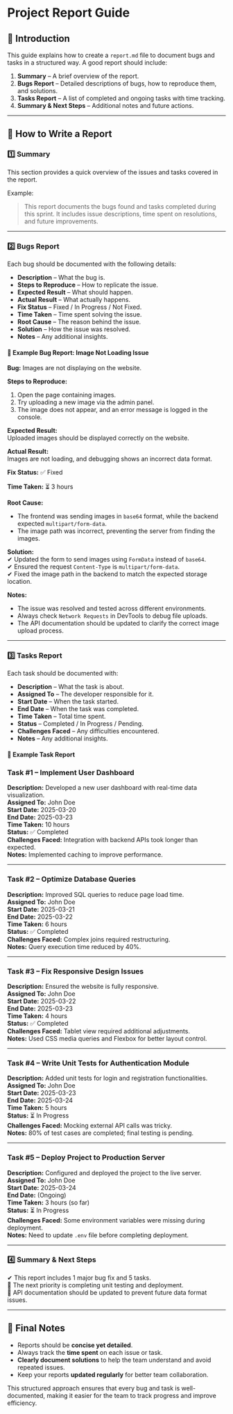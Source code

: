 # Project Report Guide  

## 📌 Introduction  
This guide explains how to create a `report.md` file to document bugs and tasks in a structured way. A good report should include:  

1. **Summary** – A brief overview of the report.  
2. **Bugs Report** – Detailed descriptions of bugs, how to reproduce them, and solutions.  
3. **Tasks Report** – A list of completed and ongoing tasks with time tracking.  
4. **Summary & Next Steps** – Additional notes and future actions.  

---

## 📝 How to Write a Report  

### 1️⃣ **Summary**  
This section provides a quick overview of the issues and tasks covered in the report.  

Example:  
> This report documents the bugs found and tasks completed during this sprint. It includes issue descriptions, time spent on resolutions, and future improvements.  

---

### 2️⃣ **Bugs Report**  

Each bug should be documented with the following details:  

- **Description** – What the bug is.  
- **Steps to Reproduce** – How to replicate the issue.  
- **Expected Result** – What should happen.  
- **Actual Result** – What actually happens.  
- **Fix Status** – Fixed / In Progress / Not Fixed.  
- **Time Taken** – Time spent solving the issue.  
- **Root Cause** – The reason behind the issue.  
- **Solution** – How the issue was resolved.  
- **Notes** – Any additional insights.  

#### 📍 Example Bug Report: Image Not Loading Issue  

**Bug:** Images are not displaying on the website.  

**Steps to Reproduce:**  
1. Open the page containing images.  
2. Try uploading a new image via the admin panel.  
3. The image does not appear, and an error message is logged in the console.  

**Expected Result:**  
Uploaded images should be displayed correctly on the website.  

**Actual Result:**  
Images are not loading, and debugging shows an incorrect data format.  

**Fix Status:** ✅ Fixed  

**Time Taken:** ⏳ 3 hours  

**Root Cause:**  
- The frontend was sending images in `base64` format, while the backend expected `multipart/form-data`.  
- The image path was incorrect, preventing the server from finding the images.  

**Solution:**  
✔ Updated the form to send images using `FormData` instead of `base64`.  
✔ Ensured the request `Content-Type` is `multipart/form-data`.  
✔ Fixed the image path in the backend to match the expected storage location.  

**Notes:**  
- The issue was resolved and tested across different environments.  
- Always check `Network Requests` in DevTools to debug file uploads.  
- The API documentation should be updated to clarify the correct image upload process.  

---

### 3️⃣ **Tasks Report**  

Each task should be documented with:  

- **Description** – What the task is about.  
- **Assigned To** – The developer responsible for it.  
- **Start Date** – When the task started.  
- **End Date** – When the task was completed.  
- **Time Taken** – Total time spent.  
- **Status** – Completed / In Progress / Pending.  
- **Challenges Faced** – Any difficulties encountered.  
- **Notes** – Any additional insights.  

#### 📍 Example Task Report  

### Task #1 – Implement User Dashboard  
**Description:** Developed a new user dashboard with real-time data visualization.  
**Assigned To:** John Doe  
**Start Date:** 2025-03-20  
**End Date:** 2025-03-23  
**Time Taken:** 10 hours  
**Status:** ✅ Completed  
**Challenges Faced:** Integration with backend APIs took longer than expected.  
**Notes:** Implemented caching to improve performance.  

---

### Task #2 – Optimize Database Queries  
**Description:** Improved SQL queries to reduce page load time.  
**Assigned To:** John Doe  
**Start Date:** 2025-03-21  
**End Date:** 2025-03-22  
**Time Taken:** 6 hours  
**Status:** ✅ Completed  
**Challenges Faced:** Complex joins required restructuring.  
**Notes:** Query execution time reduced by 40%.  

---

### Task #3 – Fix Responsive Design Issues  
**Description:** Ensured the website is fully responsive.  
**Assigned To:** John Doe  
**Start Date:** 2025-03-22  
**End Date:** 2025-03-23  
**Time Taken:** 4 hours  
**Status:** ✅ Completed  
**Challenges Faced:** Tablet view required additional adjustments.  
**Notes:** Used CSS media queries and Flexbox for better layout control.  

---

### Task #4 – Write Unit Tests for Authentication Module  
**Description:** Added unit tests for login and registration functionalities.  
**Assigned To:** John Doe  
**Start Date:** 2025-03-23  
**End Date:** 2025-03-24  
**Time Taken:** 5 hours  
**Status:** ⏳ In Progress  
**Challenges Faced:** Mocking external API calls was tricky.  
**Notes:** 80% of test cases are completed; final testing is pending.  

---

### Task #5 – Deploy Project to Production Server  
**Description:** Configured and deployed the project to the live server.  
**Assigned To:** John Doe  
**Start Date:** 2025-03-24  
**End Date:** (Ongoing)  
**Time Taken:** 3 hours (so far)  
**Status:** ⏳ In Progress  
**Challenges Faced:** Some environment variables were missing during deployment.  
**Notes:** Need to update `.env` file before completing deployment.  

---

### 4️⃣ **Summary & Next Steps**  

✔ This report includes 1 major bug fix and 5 tasks.  
🚀 The next priority is completing unit testing and deployment.  
📌 API documentation should be updated to prevent future data format issues.  

---

## 🔄 Final Notes  

- Reports should be **concise yet detailed**.  
- Always track the **time spent** on each issue or task.  
- **Clearly document solutions** to help the team understand and avoid repeated issues.  
- Keep your reports **updated regularly** for better team collaboration.  

This structured approach ensures that every bug and task is well-documented, making it easier for the team to track progress and improve efficiency.  
